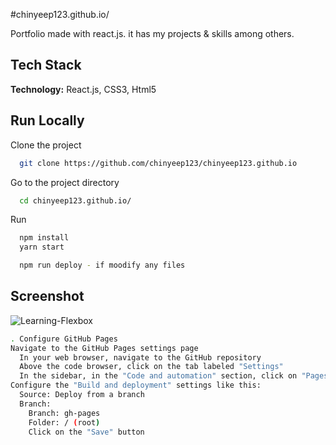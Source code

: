 #chinyeep123.github.io/

Portfolio made with react.js. it has my projects & skills among others.

## Tech Stack

**Technology:** React.js, CSS3, Html5

## Run Locally

Clone the project

```bash
  git clone https://github.com/chinyeep123/chinyeep123.github.io
```

Go to the project directory

```bash
  cd chinyeep123.github.io/
```

Run

```bash
  npm install
  yarn start

  npm run deploy - if moodify any files
```

## Screenshot

![Learning-Flexbox](https://user-images.githubusercontent.com/31516195/170092193-d24327ca-f035-4074-8fde-57238ef570d6.png)

```bash
. Configure GitHub Pages
Navigate to the GitHub Pages settings page
  In your web browser, navigate to the GitHub repository
  Above the code browser, click on the tab labeled "Settings"
  In the sidebar, in the "Code and automation" section, click on "Pages"
Configure the "Build and deployment" settings like this:
  Source: Deploy from a branch
  Branch:
    Branch: gh-pages
    Folder: / (root)
    Click on the "Save" button
```